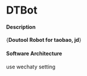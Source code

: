 # DTBot

#### Description
{**Doutool Robot for taobao, jd**}

#### Software Architecture
use wechaty setting

